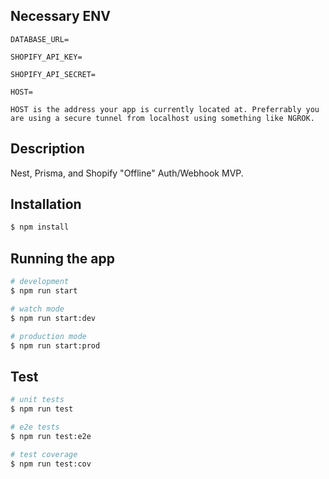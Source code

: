 ## Necessary ENV 

```
DATABASE_URL=

SHOPIFY_API_KEY=

SHOPIFY_API_SECRET=

HOST=

HOST is the address your app is currently located at. Preferrably you are using a secure tunnel from localhost using something like NGROK.  
```

## Description

Nest, Prisma, and Shopify "Offline" Auth/Webhook MVP. 

## Installation

```bash
$ npm install
```

## Running the app

```bash
# development
$ npm run start

# watch mode
$ npm run start:dev

# production mode
$ npm run start:prod
```

## Test

```bash
# unit tests
$ npm run test

# e2e tests
$ npm run test:e2e

# test coverage
$ npm run test:cov
```
